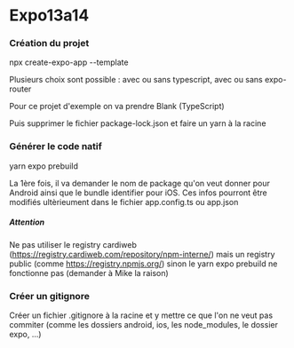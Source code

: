 # Expo13a14

### Création du projet

npx create-expo-app --template

Plusieurs choix sont possible : avec ou sans typescript, avec ou sans expo-router

Pour ce projet d'exemple on va prendre Blank (TypeScript)

Puis supprimer le fichier package-lock.json et faire un yarn à la racine

### Générer le code natif

yarn expo prebuild

La 1ère fois, il va demander le nom de package qu'on veut donner pour Android ainsi que le bundle identifier pour iOS.
Ces infos pourront être modifiés ultèrieument dans le fichier app.config.ts ou app.json

##### Attention

Ne pas utiliser le registry cardiweb (https://registry.cardiweb.com/repository/npm-interne/) mais un registry public (comme https://registry.npmjs.org/) sinon le yarn expo prebuild ne fonctionne pas (demander à Mike la raison)


### Créer un gitignore

Créer un fichier .gitignore à la racine et y mettre ce que l'on ne veut pas commiter (comme les dossiers android, ios, les node_modules, le dossier expo, ...)